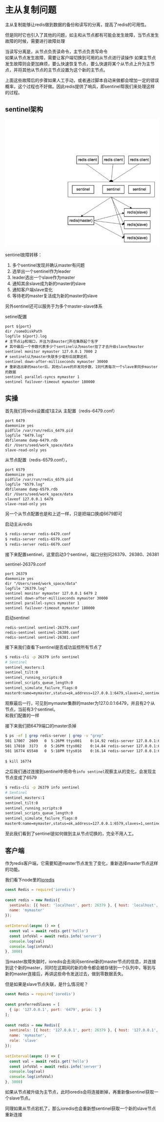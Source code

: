 # 主从复制问题
主从复制能够让redis做到数据的备份和读写的分离，提高了redis的可用性。

但是同时它也引入了其他的问题，如主和从节点都有可能会发生故障，当节点发生故障的时候，需要进行故障处理

当读写分离是，从节点负责读命令，主节点负责写命令  
如果从节点发生故障，需要让客户端切换到可用的从节点进行读操作 
如果主节点发生故障则会更加麻烦，要么快速恢复节点，要么快速将某个从节点上升为主节点，并将其他从节点的主节点设置为这个新的主节点。

上面这些故障后的步骤如果人工手动，或者通过脚本自动来做都会增加一定的错误概率，这个过程也不好做。因此redis提供了哨兵，即sentinel帮我们来处理这样的过程。

## sentinel架构
![sentinel framework](../images/sentinel.jpg)

sentinel故障转移：
1. 多个sentinel发现并确认master有问题
2. 选举出一个sentinel作为leader
3. leader选出一个slave作为master
4. 通知其余slave成为新的master的slave
5. 通知客户端slave变化
6. 等待老的master复活成为新的master的slave

另外sentinel还可以服务于为多个master-slave体系

setinel配置
```
port ${port}
dir /someDiskPath
logfile ${port}.log
# 主节点ip和端口，并且为该master所在集群起个名字
# 其中最后一个参数代表多少个sentinel认为master挂了才去升级slave为master
sentinel monitor mymaster 127.0.0.1 7000 2
# sentinel认为master失联多少毫秒后就算宕机
sentinel down-after-milliseconds mymaster 30000
# 重新选出新的master后，其他slave的并发同步数，1则代表每次一个slave来同步master的数据
sentinel parallel-syncs mymaster 1
sentinel failover-timeout mymaster 180000
```

## 实操
首先我们将redis设置成1主2从
主配置（redis-6479.conf）
```
port 6479
daemonize yes
pidfile /var/run/redis_6479.pid
logfile "6479.log"
dbfilename dump-6479.rdb
dir /Users/seed/work_space/data
slave-read-only yes
```
从节点配置（redis-6579.conf），
```redis
port 6579
daemonize yes
pidfile /var/run/redis_6579.pid
logfile "6579.log"
dbfilename dump-6579.rdb
dir /Users/seed/work_space/data
slaveof 127.0.0.1 6479
slave-read-only yes
```
另一个从节点配置也是和上述一样，只是把端口换成6679即可

启动主从redis
```bash
$ redis-server redis-6479.conf
$ redis-server redis-6579.conf
$ redis-server redis-6679.conf
```

接下来配置sentinel，这里启动3个sentinel，端口分别问26379、26380、26381

sentinel-26379.conf
```
port 26379
daemonize yes
dir "/Users/seed/work_space/data"
logfile "26379.log"
sentinel monitor mymaster 127.0.0.1 6479 2
sentinel down-after-milliseconds mymaster 30000
sentinel parallel-syncs mymaster 1
sentinel failover-timeout mymaster 180000
```
启动sentinel
```
redis-sentinel sentinel-26379.conf
redis-sentinel sentinel-26380.conf
redis-sentinel sentinel-26381.conf
```

接下来我们查看下sentinel是否成功监控所有节点了
```bash
$ redis-cli -p 26379 info sentinel
# Sentinel
sentinel_masters:1
sentinel_tilt:0
sentinel_running_scripts:0
sentinel_scripts_queue_length:0
sentinel_simulate_failure_flags:0
master0:name=mymaster,status=ok,address=127.0.0.1:6479,slaves=2,sentinels=3
```
观察最后一行，可见到mymaster集群的master为127.0.0.1:6479，并且有2个从节点，当前有3个sentinel。  
和我们配置的一样

接下来我们把6479端口的master杀掉
```bash
$ ps -ef | grep redis-server | grep -v "grep"
501 17007  2609   0  5:26PM ttys001    0:14.92 redis-server 127.0.0.1:6579
501 17010  3173   0  5:26PM ttys002    0:14.84 redis-server 127.0.0.1:6679
501 16774 65540   0  5:18PM ttys016    0:16.14 redis-server 127.0.0.1:6479

$ kill 16774
```

之后我们通过连接到sentinel中用命令`info sentinel`观察主从的变化，会发现主节点变成了6579
```bash
$ redis-cli -p 26379 info sentinel
# Sentinel
sentinel_masters:1
sentinel_tilt:0
sentinel_running_scripts:0
sentinel_scripts_queue_length:0
sentinel_simulate_failure_flags:0
master0:name=mymaster,status=ok,address=127.0.0.1:6579,slaves=1,sentinels=3
```

至此我们看到了sentinel是如何做到主从节点切换的，完全不用人工。

## 客户端
作为redis客户端，它需要知道master节点发生了变化，重新选择master节点这样的功能。

我们看下node里的[ioredis](https://github.com/luin/ioredis)
```javascript
const Redis = require('ioredis')

const redis = new Redis({
  sentinels: [{ host: 'localhost', port: 26379 }, { host: 'localhost', port: 26380 }],
  name: 'mymaster'
});

setInterval(async () => {
  const val = await redis.get('hello')
  const infoVal = await redis.info('server')
  console.log(val)
  console.log(infoVal)
}, 3000)
```
当master故障失联时，ioredis会去询问sentinel新的master节点的信息，并连接到这个新的master，同时在这期间的新的命令都会被存储到一个队列中，等到与新的master连接后，再讲这些命令发送过去，做到零数据丢失。

但是如果是slave节点失联，是什么情况呢？
```javascript
const Redis = require('ioredis')

const preferredSlaves = [
  { ip: '127.0.0.1', port: '6479', prio: 1 }
];

const redis = new Redis({
  sentinels: [{ host: '127.0.0.1', port: 26379 }, { host: '127.0.0.1', port: 26380 }],
  name: 'mymaster',
  role: 'slave'
});

setInterval(async () => {
  const val = await redis.get('hello')
  const infoVal = await redis.info('server')
  console.log(val)
  console.log(infoVal)
}, 3000)
```
如果从节点被升级为主节点，此时ioredis会将连接断掉，再重新像sentinel获取一个slave节点。

同理如果从节点宕机了，那么ioredis也会重新想sentinel获取一个新的slave节点重新连接
